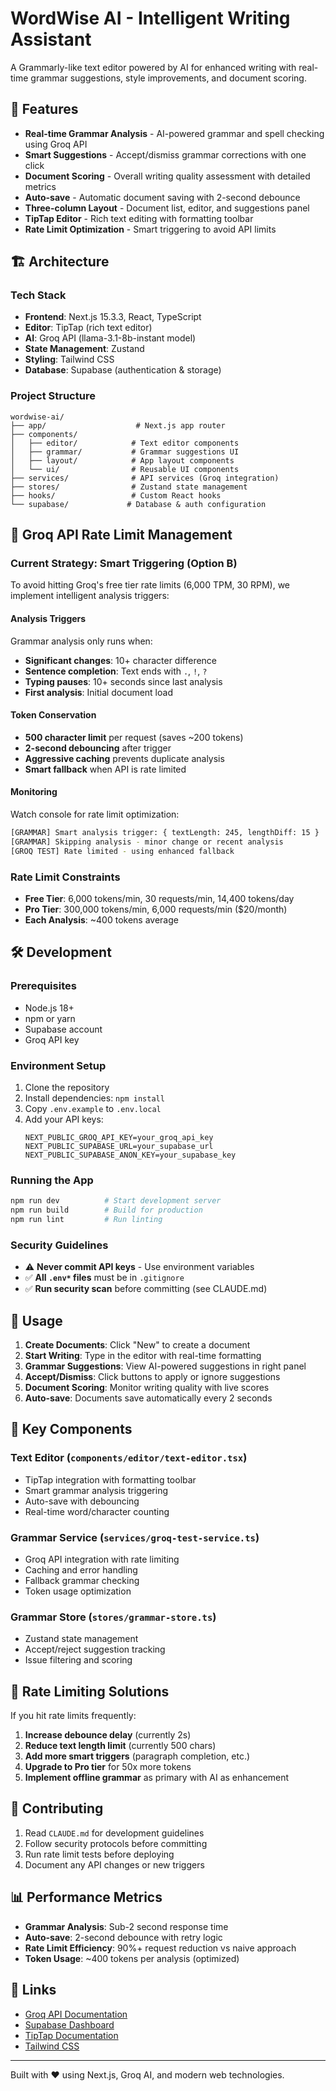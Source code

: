 # WordWise AI - Intelligent Writing Assistant

A Grammarly-like text editor powered by AI for enhanced writing with real-time grammar suggestions, style improvements, and document scoring.

## 🚀 Features

- **Real-time Grammar Analysis** - AI-powered grammar and spell checking using Groq API
- **Smart Suggestions** - Accept/dismiss grammar corrections with one click
- **Document Scoring** - Overall writing quality assessment with detailed metrics
- **Auto-save** - Automatic document saving with 2-second debounce
- **Three-column Layout** - Document list, editor, and suggestions panel
- **TipTap Editor** - Rich text editing with formatting toolbar
- **Rate Limit Optimization** - Smart triggering to avoid API limits

## 🏗️ Architecture

### Tech Stack
- **Frontend**: Next.js 15.3.3, React, TypeScript
- **Editor**: TipTap (rich text editor)
- **AI**: Groq API (llama-3.1-8b-instant model)
- **State Management**: Zustand
- **Styling**: Tailwind CSS
- **Database**: Supabase (authentication & storage)

### Project Structure
```
wordwise-ai/
├── app/                    # Next.js app router
├── components/            
│   ├── editor/            # Text editor components
│   ├── grammar/           # Grammar suggestions UI
│   ├── layout/            # App layout components
│   └── ui/                # Reusable UI components
├── services/              # API services (Groq integration)
├── stores/                # Zustand state management
├── hooks/                 # Custom React hooks
└── supabase/             # Database & auth configuration
```

## 🤖 Groq API Rate Limit Management

### Current Strategy: Smart Triggering (Option B)

To avoid hitting Groq's free tier rate limits (6,000 TPM, 30 RPM), we implement intelligent analysis triggers:

#### Analysis Triggers
Grammar analysis only runs when:
- **Significant changes**: 10+ character difference
- **Sentence completion**: Text ends with `.`, `!`, `?`
- **Typing pauses**: 10+ seconds since last analysis
- **First analysis**: Initial document load

#### Token Conservation
- **500 character limit** per request (saves ~200 tokens)
- **2-second debouncing** after trigger
- **Aggressive caching** prevents duplicate analysis
- **Smart fallback** when API is rate limited

#### Monitoring
Watch console for rate limit optimization:
```bash
[GRAMMAR] Smart analysis trigger: { textLength: 245, lengthDiff: 15 }
[GRAMMAR] Skipping analysis - minor change or recent analysis
[GROQ TEST] Rate limited - using enhanced fallback
```

### Rate Limit Constraints
- **Free Tier**: 6,000 tokens/min, 30 requests/min, 14,400 tokens/day
- **Pro Tier**: 300,000 tokens/min, 6,000 requests/min ($20/month)
- **Each Analysis**: ~400 tokens average

## 🛠️ Development

### Prerequisites
- Node.js 18+
- npm or yarn
- Supabase account
- Groq API key

### Environment Setup
1. Clone the repository
2. Install dependencies: `npm install`
3. Copy `.env.example` to `.env.local`
4. Add your API keys:
   ```env
   NEXT_PUBLIC_GROQ_API_KEY=your_groq_api_key
   NEXT_PUBLIC_SUPABASE_URL=your_supabase_url
   NEXT_PUBLIC_SUPABASE_ANON_KEY=your_supabase_key
   ```

### Running the App
```bash
npm run dev          # Start development server
npm run build        # Build for production
npm run lint         # Run linting
```

### Security Guidelines
- ⚠️ **Never commit API keys** - Use environment variables
- ✅ **All `.env*` files** must be in `.gitignore`
- ✅ **Run security scan** before committing (see CLAUDE.md)

## 📝 Usage

1. **Create Documents**: Click "New" to create a document
2. **Start Writing**: Type in the editor with real-time formatting
3. **Grammar Suggestions**: View AI-powered suggestions in right panel
4. **Accept/Dismiss**: Click buttons to apply or ignore suggestions
5. **Document Scoring**: Monitor writing quality with live scores
6. **Auto-save**: Documents save automatically every 2 seconds

## 🔧 Key Components

### Text Editor (`components/editor/text-editor.tsx`)
- TipTap integration with formatting toolbar
- Smart grammar analysis triggering
- Auto-save with debouncing
- Real-time word/character counting

### Grammar Service (`services/groq-test-service.ts`)
- Groq API integration with rate limiting
- Caching and error handling
- Fallback grammar checking
- Token usage optimization

### Grammar Store (`stores/grammar-store.ts`)
- Zustand state management
- Accept/reject suggestion tracking
- Issue filtering and scoring

## 🚨 Rate Limiting Solutions

If you hit rate limits frequently:

1. **Increase debounce delay** (currently 2s)
2. **Reduce text length limit** (currently 500 chars)
3. **Add more smart triggers** (paragraph completion, etc.)
4. **Upgrade to Pro tier** for 50x more tokens
5. **Implement offline grammar** as primary with AI as enhancement

## 🤝 Contributing

1. Read `CLAUDE.md` for development guidelines
2. Follow security protocols before committing
3. Run rate limit tests before deploying
4. Document any API changes or new triggers

## 📊 Performance Metrics

- **Grammar Analysis**: Sub-2 second response time
- **Auto-save**: 2-second debounce with retry logic
- **Rate Limit Efficiency**: 90%+ request reduction vs naive approach
- **Token Usage**: ~400 tokens per analysis (optimized)

## 🔗 Links

- [Groq API Documentation](https://console.groq.com/docs/rate-limits)
- [Supabase Dashboard](https://supabase.com)
- [TipTap Documentation](https://tiptap.dev)
- [Tailwind CSS](https://tailwindcss.com)

---

Built with ❤️ using Next.js, Groq AI, and modern web technologies.